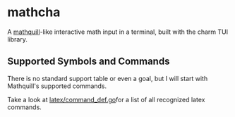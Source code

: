 # mathcha
A [mathquill](http://mathquill.com/)-like interactive math input in a terminal, built with the charm TUI library.

## Supported Symbols and Commands
There is no standard support table or even a goal, but I will start with Mathquill's supported commands.

Take a look at [latex/command_def.go](latex/command_def.go)for a list of all recognized latex commands.


